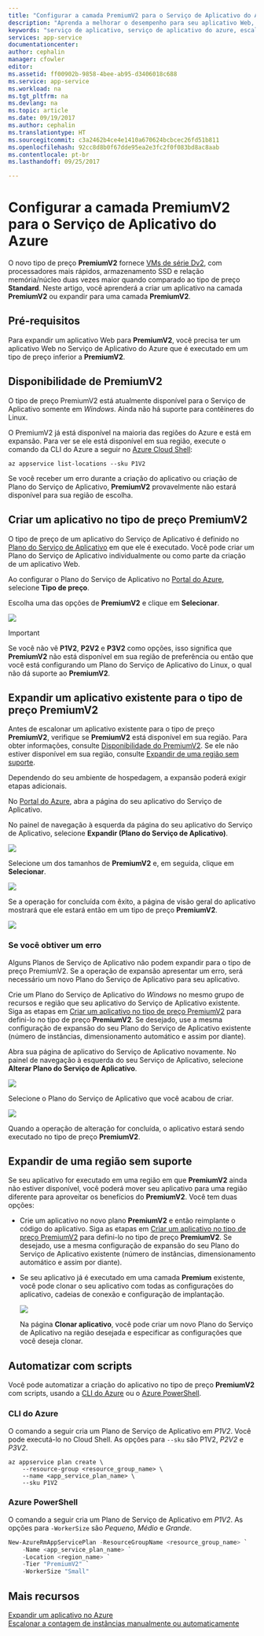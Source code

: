 ```yaml
---
title: "Configurar a camada PremiumV2 para o Serviço de Aplicativo do Azure | Microsoft Docs"
description: "Aprenda a melhorar o desempenho para seu aplicativo Web, móvel e de API no Serviço de Aplicativo do Azure, escalonando para o novo tipo de preço PremiumV2."
keywords: "serviço de aplicativo, serviço de aplicativo do azure, escala, escalonável, plano de serviço de aplicativo, custo de serviço de aplicativo"
services: app-service
documentationcenter: 
author: cephalin
manager: cfowler
editor: 
ms.assetid: ff00902b-9858-4bee-ab95-d3406018c688
ms.service: app-service
ms.workload: na
ms.tgt_pltfrm: na
ms.devlang: na
ms.topic: article
ms.date: 09/19/2017
ms.author: cephalin
ms.translationtype: HT
ms.sourcegitcommit: c3a2462b4ce4e1410a670624bcbcec26fd51b811
ms.openlocfilehash: 92cc8d8b0f67dde95ea2e3fc2f0f083bd8ac8aab
ms.contentlocale: pt-br
ms.lasthandoff: 09/25/2017

---
```


# <a name="configure-premiumv2-tier-for-azure-app-service"></a>Configurar a camada PremiumV2 para o Serviço de Aplicativo do Azure

O novo tipo de preço **PremiumV2** fornece [VMs de série Dv2](../virtual-machines/windows/sizes-general.md#dv2-series), com processadores mais rápidos, armazenamento SSD e relação memória/núcleo duas vezes maior quando comparado ao tipo de preço **Standard**. Neste artigo, você aprenderá a criar um aplicativo na camada **PremiumV2** ou expandir para uma camada **PremiumV2**.

## <a name="prerequisites"></a>Pré-requisitos

Para expandir um aplicativo Web para **PremiumV2**, você precisa ter um aplicativo Web no Serviço de Aplicativo do Azure que é executado em um tipo de preço inferior a **PremiumV2**.

<a name="availability"></a>

## <a name="premiumv2-availability"></a>Disponibilidade de PremiumV2

O tipo de preço PremiumV2 está atualmente disponível para o Serviço de Aplicativo somente em _Windows_. Ainda não há suporte para contêineres do Linux.

O PremiumV2 já está disponível na maioria das regiões do Azure e está em expansão. Para ver se ele está disponível em sua região, execute o comando da CLI do Azure a seguir no [Azure Cloud Shell](../cloud-shell/overview.md):

```azurecli-interactive
az appservice list-locations --sku P1V2
```

Se você receber um erro durante a criação do aplicativo ou criação de Plano do Serviço de Aplicativo, **PremiumV2** provavelmente não estará disponível para sua região de escolha.

<a name="create"></a>

## <a name="create-an-app-in-premiumv2-tier"></a>Criar um aplicativo no tipo de preço PremiumV2

O tipo de preço de um aplicativo do Serviço de Aplicativo é definido no [Plano do Serviço de Aplicativo](azure-web-sites-web-hosting-plans-in-depth-overview.md) em que ele é executado. Você pode criar um Plano do Serviço de Aplicativo individualmente ou como parte da criação de um aplicativo Web.

Ao configurar o Plano do Serviço de Aplicativo no <a href="https://portal.azure.com" target="_blank">Portal do Azure</a>, selecione **Tipo de preço**. 

Escolha uma das opções de **PremiumV2** e clique em **Selecionar**.

![](media/app-service-configure-premium-tier/pick-premium-tier.png)

> [!IMPORTANT] 
> Se você não vê **P1V2**, **P2V2** e **P3V2** como opções, isso significa que **PremiumV2** não está disponível em sua região de preferência ou então que você está configurando um Plano do Serviço de Aplicativo do Linux, o qual não dá suporte ao **PremiumV2**.

## <a name="scale-up-an-existing-app-to-premiumv2-tier"></a>Expandir um aplicativo existente para o tipo de preço PremiumV2

Antes de escalonar um aplicativo existente para o tipo de preço **PremiumV2**, verifique se **PremiumV2** está disponível em sua região. Para obter informações, consulte [Disponibilidade do PremiumV2](#availability). Se ele não estiver disponível em sua região, consulte [Expandir de uma região sem suporte](#unsupported).

Dependendo do seu ambiente de hospedagem, a expansão poderá exigir etapas adicionais. 

No <a href="https://portal.azure.com" target="_blank">Portal do Azure</a>, abra a página do seu aplicativo do Serviço de Aplicativo.

No painel de navegação à esquerda da página do seu aplicativo do Serviço de Aplicativo, selecione **Expandir (Plano do Serviço de Aplicativo)**.

![](media/app-service-configure-premium-tier/scale-up-tier-portal.png)

Selecione um dos tamanhos de **PremiumV2** e, em seguida, clique em **Selecionar**.

![](media/app-service-configure-premium-tier/scale-up-tier-select.png)

Se a operação for concluída com êxito, a página de visão geral do aplicativo mostrará que ele estará então em um tipo de preço **PremiumV2**.

![](media/app-service-configure-premium-tier/finished.png)

### <a name="if-you-get-an-error"></a>Se você obtiver um erro

Alguns Planos de Serviço de Aplicativo não podem expandir para o tipo de preço PremiumV2. Se a operação de expansão apresentar um erro, será necessário um novo Plano do Serviço de Aplicativo para seu aplicativo.

Crie um Plano do Serviço de Aplicativo do _Windows_ no mesmo grupo de recursos e região que seu aplicativo do Serviço de Aplicativo existente. Siga as etapas em [Criar um aplicativo no tipo de preço PremiumV2](#create) para defini-lo no tipo de preço **PremiumV2**. Se desejado, use a mesma configuração de expansão do seu Plano do Serviço de Aplicativo existente (número de instâncias, dimensionamento automático e assim por diante).

Abra sua página de aplicativo do Serviço de Aplicativo novamente. No painel de navegação à esquerda do seu Serviço de Aplicativo, selecione **Alterar Plano do Serviço de Aplicativo**.

![](media/app-service-configure-premium-tier/change-plan.png)

Selecione o Plano do Serviço de Aplicativo que você acabou de criar.

![](media/app-service-configure-premium-tier/select-plan.png)

Quando a operação de alteração for concluída, o aplicativo estará sendo executado no tipo de preço **PremiumV2**.

<a name="unsupported"></a>

## <a name="scale-up-from-an-unsupported-region"></a>Expandir de uma região sem suporte

Se seu aplicativo for executado em uma região em que **PremiumV2** ainda não estiver disponível, você poderá mover seu aplicativo para uma região diferente para aproveitar os benefícios do **PremiumV2**. Você tem duas opções:

- Crie um aplicativo no novo plano **PremiumV2** e então reimplante o código do aplicativo. Siga as etapas em [Criar um aplicativo no tipo de preço PremiumV2](#create) para defini-lo no tipo de preço **PremiumV2**. Se desejado, use a mesma configuração de expansão do seu Plano do Serviço de Aplicativo existente (número de instâncias, dimensionamento automático e assim por diante).
- Se seu aplicativo já é executado em uma camada **Premium** existente, você pode clonar o seu aplicativo com todas as configurações do aplicativo, cadeias de conexão e configuração de implantação.

    ![](media/app-service-configure-premium-tier/clone-app.png)

    Na página **Clonar aplicativo**, você pode criar um novo Plano do Serviço de Aplicativo na região desejada e especificar as configurações que você deseja clonar.

## <a name="automate-with-scripts"></a>Automatizar com scripts

Você pode automatizar a criação do aplicativo no tipo de preço **PremiumV2** com scripts, usando a [CLI do Azure](/cli/azure/install-azure-cli) ou o [Azure PowerShell](/powershell/azure/overview).

### <a name="azure-cli"></a>CLI do Azure

O comando a seguir cria um Plano de Serviço de Aplicativo em _P1V2_. Você pode executá-lo no Cloud Shell. As opções para `--sku` são P1V2, _P2V2_ e _P3V2_.

```azurecli-interactive
az appservice plan create \
    --resource-group <resource_group_name> \
    --name <app_service_plan_name> \
    --sku P1V2
```

### <a name="azure-powershell"></a>Azure PowerShell

O comando a seguir cria um Plano de Serviço de Aplicativo em _P1V2_. As opções para `-WorkerSize` são _Pequeno_, _Médio_ e _Grande_.

```PowerShell
New-AzureRmAppServicePlan -ResourceGroupName <resource_group_name> `
    -Name <app_service_plan_name> `
    -Location <region_name> `
    -Tier "PremiumV2" `
    -WorkerSize "Small"
```
## <a name="more-resources"></a>Mais recursos

[Expandir um aplicativo no Azure](web-sites-scale.md)  
[Escalonar a contagem de instâncias manualmente ou automaticamente](../monitoring-and-diagnostics/insights-how-to-scale.md)
